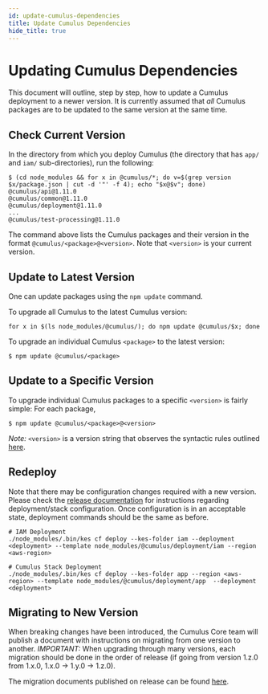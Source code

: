 ```yaml
---
id: update-cumulus-dependencies
title: Update Cumulus Dependencies
hide_title: true
---
```


# Updating Cumulus Dependencies

This document will outline, step by step, how to update a Cumulus deployment to a newer version. It is currently assumed that _all_ Cumulus packages are to be updated to the same version at the same time.

## Check Current Version

In the directory from which you deploy Cumulus (the directory that has `app/` and `iam/` sub-directories), run the following:

```shell
$ (cd node_modules && for x in @cumulus/*; do v=$(grep version $x/package.json | cut -d '"' -f 4); echo "$x@$v"; done)
@cumulus/api@1.11.0
@cumulus/common@1.11.0
@cumulus/deployment@1.11.0
...
@cumulus/test-processing@1.11.0
```

The command above lists the Cumulus packages and their version in the format `@cumulus/<package>@<version>`. Note that `<version>` is your current version.

## Update to Latest Version

One can update packages using the `npm update` command.

To upgrade all Cumulus to the latest Cumulus version:

```shell
for x in $(ls node_modules/@cumulus/); do npm update @cumulus/$x; done
```

To upgrade an individual Cumulus `<package>` to the latest version:

```shell
$ npm update @cumulus/<package>
```

## Update to a Specific Version

To upgrade individual Cumulus packages to a specific `<version>` is fairly simple: For each package,

```shell
$ npm update @cumulus/<package>@<version>
```

*Note:* `<version>` is a version string that observes the syntactic rules outlined [here](https://docs.npmjs.com/files/package.json#dependencies).


## Redeploy

Note that there may be configuration changes required with a new version. Please check the [release documentation](https://github.com/nasa/cumulus/releases) for instructions regarding deployment/stack configuration. Once configuration is in an acceptable state, deployment commands should be the same as before.

```shell
# IAM Deployment
./node_modules/.bin/kes cf deploy --kes-folder iam --deployment <deployment> --template node_modules/@cumulus/deployment/iam --region <aws-region>

# Cumulus Stack Deployment
./node_modules/.bin/kes cf deploy --kes-folder app --region <aws-region> --template node_modules/@cumulus/deployment/app  --deployment <deployment>
```


## Migrating to New Version

When breaking changes have been introduced, the Cumulus Core team will publish a document with instructions on migrating from one version to another. *IMPORTANT:* When upgrading through many versions, each migration should be done in the order of release (if going from version 1.z.0 from 1.x.0, 1.x.0 -> 1.y.0 -> 1.z.0).

The migration documents published on release can be found [here](https://nasa.github.io/cumulus/docs/upgrade/upgrade-readme).
